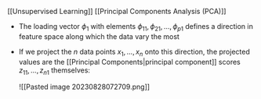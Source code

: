 [[Unsupervised Learning]] [[Principal Components Analysis (PCA)]]

- The loading vector $\phi_1$ with elements $\phi_{11}, \phi_{21}, \dots, \phi_{p1}$ defines a direction in feature space along which the data vary the most
- If we project the $n$ data points $x_1, \dots, x_n$ onto this direction, the projected values are the [[Principal Components|principal component]] scores $z_{11}, \dots, z_{n1}$ themselves:

  ![[Pasted image 20230828072709.png]]
  